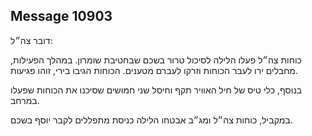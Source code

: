 ## Message 10903

דובר צה״ל: 

כוחות צה״ל פעלו הלילה לסיכול טרור בשכם שבחטיבת שומרון. 
במהלך הפעילות, מחבלים ירו לעבר הכוחות וזרקו לעברם מטענים. הכוחות הגיבו בירי, זוהו פגיעות. 

בנוסף, כלי טיס של חיל האוויר תקף וחיסל שני חמושים שסיכנו את הכוחות שפעלו במרחב.

במקביל, כוחות צה״ל ומג״ב אבטחו הלילה כניסת מתפללים לקבר יוסף בשכם.

